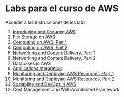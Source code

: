 # Labs para el curso de AWS

Acceder a las instrucciones de los labs:

1. [Introducing and Securing AWS](https://github.com/vitongos/amazon-web-services-course/blob/master/01.Security.md)
2. [File Storage on AWS](https://github.com/vitongos/amazon-web-services-course/blob/master/02.FileStorage.md)
3. [Computing on AWS, Part 1](https://github.com/vitongos/amazon-web-services-course/blob/master/03.ComputeEC2.md)
4. [Computing on AWS, Part 2](https://github.com/vitongos/amazon-web-services-course/blob/master/04.Lambda.md)
5. [Networking and Content Delivery, Part 1](https://github.com/vitongos/amazon-web-services-course/blob/master/05.Networking.md)
6. Networking and Content Delivery, Part 2
7. Databases in AWS
8. [Applications Integration](https://github.com/vitongos/amazon-web-services-course/blob/master/08.Integration.md)
9. [Monitoring and Deploying AWS Resources, Part 1](https://github.com/vitongos/amazon-web-services-course/blob/master/09.Monitoring.md)
10. Monitoring and Deploying AWS Resources, Part 2
11. [Scalability and DevOps in AWS](https://github.com/vitongos/amazon-web-services-course/blob/master/11.DemoApp.md)
12. Cost Management and Well-Architected Framework
